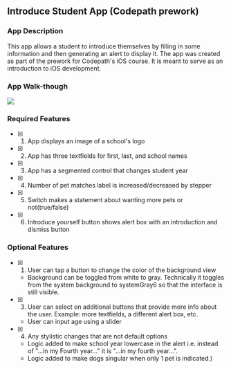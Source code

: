 ## Introduce Student App (Codepath prework)

### App Description

This app allows a student to introduce themselves by filling in some information and then generating an alert to display it. The app was created as part of the prework for Codepath's iOS course. It is meant to serve as an introduction to iOS development.

### App Walk-though

<!-- <img src="YOUR_GIF_URL_HERE" width=200><br> OR <img src="YOUR_GIF_PATH" width=200><br> -->
<img src="https://imgur.com/KNhHMaX.gif"><br>

### Required Features

- [X] 1. App displays an image of a school's logo
- [X] 2. App has three textfields for first, last, and school names
- [X] 3. App has a segmented control that changes student year
- [X] 4. Number of pet matches label is increased/decreased by stepper
- [X] 5. Switch makes a statement about wanting more pets or not(true/false) 
- [X] 6. Introduce yourself button shows alert box with an introduction and dismiss button

### Optional Features

- [X] 1. User can tap a button to change the color of the background view
    - Background can be toggled from white to gray. Technically it toggles from the system background to systemGray6 so that the interface is still visible.
- [X] 3. User can select on additional buttons that provide more info about the user. Example: more textfields, a different alert box, etc. 
    - User can input age using a slider
- [X] 4. Any stylistic changes that are not default options 
    - Logic added to make school year lowercase in the alert i.e. instead of "...in my Fourth year..." it is "...in my fourth year...". 
    - Logic added to make dogs singular when only 1 pet is indicated.)
